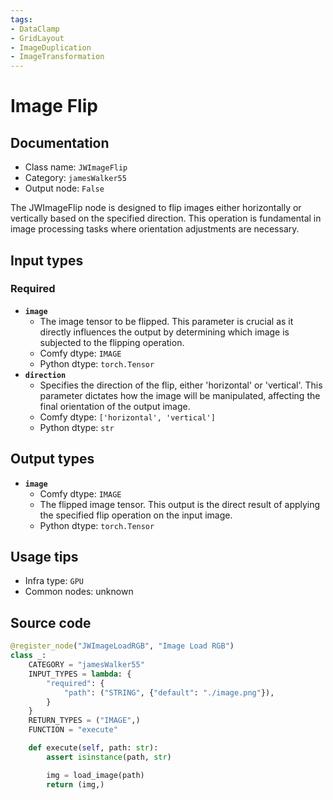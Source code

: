 ```yaml
---
tags:
- DataClamp
- GridLayout
- ImageDuplication
- ImageTransformation
---
```


# Image Flip
## Documentation
- Class name: `JWImageFlip`
- Category: `jamesWalker55`
- Output node: `False`

The JWImageFlip node is designed to flip images either horizontally or vertically based on the specified direction. This operation is fundamental in image processing tasks where orientation adjustments are necessary.
## Input types
### Required
- **`image`**
    - The image tensor to be flipped. This parameter is crucial as it directly influences the output by determining which image is subjected to the flipping operation.
    - Comfy dtype: `IMAGE`
    - Python dtype: `torch.Tensor`
- **`direction`**
    - Specifies the direction of the flip, either 'horizontal' or 'vertical'. This parameter dictates how the image will be manipulated, affecting the final orientation of the output image.
    - Comfy dtype: `['horizontal', 'vertical']`
    - Python dtype: `str`
## Output types
- **`image`**
    - Comfy dtype: `IMAGE`
    - The flipped image tensor. This output is the direct result of applying the specified flip operation on the input image.
    - Python dtype: `torch.Tensor`
## Usage tips
- Infra type: `GPU`
- Common nodes: unknown


## Source code
```python
@register_node("JWImageLoadRGB", "Image Load RGB")
class _:
    CATEGORY = "jamesWalker55"
    INPUT_TYPES = lambda: {
        "required": {
            "path": ("STRING", {"default": "./image.png"}),
        }
    }
    RETURN_TYPES = ("IMAGE",)
    FUNCTION = "execute"

    def execute(self, path: str):
        assert isinstance(path, str)

        img = load_image(path)
        return (img,)

```
